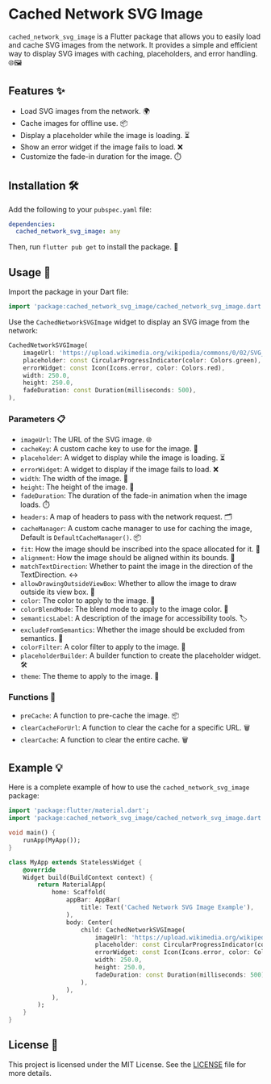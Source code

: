 # Cached Network SVG Image

`cached_network_svg_image` is a Flutter package that allows you to easily load and cache SVG images from the network. It provides a simple and efficient way to display SVG images with caching, placeholders, and error handling. 🌐🖼️

## Features ✨

- Load SVG images from the network. 🌍
- Cache images for offline use. 📦
- Display a placeholder while the image is loading. ⏳
- Show an error widget if the image fails to load. ❌
- Customize the fade-in duration for the image. ⏱️

## Installation 🛠️

Add the following to your `pubspec.yaml` file:

```yaml
dependencies:
  cached_network_svg_image: any
```

Then, run `flutter pub get` to install the package. 🚀

## Usage 📖

Import the package in your Dart file:

```dart
import 'package:cached_network_svg_image/cached_network_svg_image.dart';
```

Use the `CachedNetworkSVGImage` widget to display an SVG image from the network:

```dart
CachedNetworkSVGImage(
    imageUrl: 'https://upload.wikimedia.org/wikipedia/commons/0/02/SVG_logo.svg',
    placeholder: const CircularProgressIndicator(color: Colors.green),
    errorWidget: const Icon(Icons.error, color: Colors.red),
    width: 250.0,
    height: 250.0,
    fadeDuration: const Duration(milliseconds: 500),
),
```

### Parameters 📋

- `imageUrl`: The URL of the SVG image. 🌐
- `cacheKey`: A custom cache key to use for the image. 🔑
- `placeholder`: A widget to display while the image is loading. ⏳
- `errorWidget`: A widget to display if the image fails to load. ❌
- `width`: The width of the image. 📏
- `height`: The height of the image. 📏
- `fadeDuration`: The duration of the fade-in animation when the image loads. ⏱️
- `headers`: A map of headers to pass with the network request. 🗂️
- `cacheManager`: A custom cache manager to use for caching the image, Default is `DefaultCacheManager()`. 📦
- `fit`: How the image should be inscribed into the space allocated for it. 🔲
- `alignment`: How the image should be aligned within its bounds. 📐
- `matchTextDirection`: Whether to paint the image in the direction of the TextDirection. ↔️
- `allowDrawingOutsideViewBox`: Whether to allow the image to draw outside its view box. 📏
- `color`: The color to apply to the image. 🎨
- `colorBlendMode`: The blend mode to apply to the image color. 🎨
- `semanticsLabel`: A description of the image for accessibility tools. 🏷️
- `excludeFromSemantics`: Whether the image should be excluded from semantics. 🚫
- `colorFilter`: A color filter to apply to the image. 🎨
- `placeholderBuilder`: A builder function to create the placeholder widget. 🛠️
- `theme`: The theme to apply to the image. 🎨

### Functions 🔧

- `preCache`: A function to pre-cache the image. 📦
- `clearCacheForUrl`: A function to clear the cache for a specific URL. 🗑️
- `clearCache`: A function to clear the entire cache. 🗑️

## Example 💡

Here is a complete example of how to use the `cached_network_svg_image` package:

```dart
import 'package:flutter/material.dart';
import 'package:cached_network_svg_image/cached_network_svg_image.dart';

void main() {
    runApp(MyApp());
}

class MyApp extends StatelessWidget {
    @override
    Widget build(BuildContext context) {
        return MaterialApp(
            home: Scaffold(
                appBar: AppBar(
                    title: Text('Cached Network SVG Image Example'),
                ),
                body: Center(
                    child: CachedNetworkSVGImage(
                        imageUrl: 'https://upload.wikimedia.org/wikipedia/commons/0/02/SVG_logo.svg',
                        placeholder: const CircularProgressIndicator(color: Colors.green),
                        errorWidget: const Icon(Icons.error, color: Colors.red),
                        width: 250.0,
                        height: 250.0,
                        fadeDuration: const Duration(milliseconds: 500),
                    ),
                ),
            ),
        );
    }
}
```

## License 📄

This project is licensed under the MIT License. See the [LICENSE](LICENSE) file for more details.
